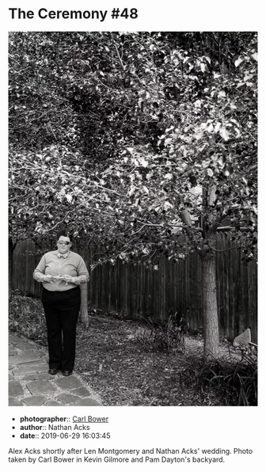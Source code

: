 # The Ceremony \#48

![Alex Acks shortly after Len Montgomery and Nathan Acks' wedding](assets/2019-06-29-set-1-the-ceremony-48.webp)

* **photographer**:: [Carl Bower](https://carlbowerphotos.com)  
* **author**:: Nathan Acks  
* **date**:: 2019-06-29 16:03:45

Alex Acks shortly after Len Montgomery and Nathan Acks' wedding. Photo taken by Carl Bower in Kevin Gilmore and Pam Dayton's backyard.
